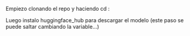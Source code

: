 Empiezo clonando el repo y haciendo cd :

Luego instalo huggingface_hub para  descargar el modelo (este paso se puede saltar cambiando la variable...)